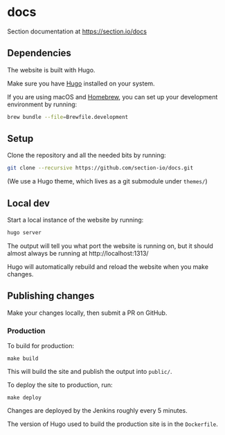 # docs

Section documentation at https://section.io/docs

## Dependencies

The website is built with Hugo.

Make sure you have [Hugo](https://gohugo.io/getting-started/installing/) installed on your system.

If you are using macOS and [Homebrew](https://brew.sh), you can set up your development environment by running:

``` bash
brew bundle --file=Brewfile.development
```

## Setup

Clone the repository and all the needed bits by running:

``` bash
git clone --recursive https://github.com/section-io/docs.git
```

(We use a Hugo theme, which lives as a git submodule under `themes/`)

## Local dev

Start a local instance of the website by running:

``` bash
hugo server
```

The output will tell you what port the website is running on, but it should almost always be running at http://localhost:1313/

Hugo will automatically rebuild and reload the website when you make changes.

## Publishing changes

Make your changes locally, then submit a PR on GitHub.

### Production

To build for production:

```
make build
```

This will build the site and publish the output into `public/`.

To deploy the site to production, run:

```
make deploy
```

Changes are deployed by the Jenkins roughly every 5 minutes.

The version of Hugo used to build the production site is in the `Dockerfile`.
